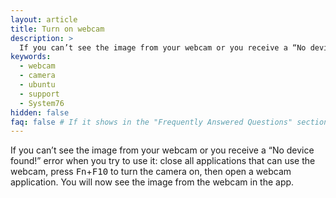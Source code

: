 ```yaml
---
layout: article
title: Turn on webcam
description: >
  If you can’t see the image from your webcam or you receive a “No device found!” error when you try to use it: close all applications that can use the webcam, press <kbd>Fn</kbd>+<kbd>F10</kbd> to turn the camera on, then open a webcam application. You will now see the image from the webcam in the app.
keywords:
  - webcam
  - camera
  - ubuntu
  - support
  - System76
hidden: false
faq: false # If it shows in the "Frequently Answered Questions" section
---
```


If you can’t see the image from your webcam or you receive a “No device found!” error when you try to use it: close all applications that can use the webcam, press <kbd>Fn</kbd>+<kbd>F10</kbd> to turn the camera on, then open a webcam application. You will now see the image from the webcam in the app.
